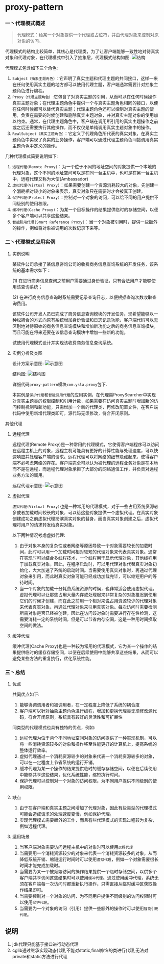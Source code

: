 # proxy-pattern

### 一丶代理模式概述

>代理模式：给某一个对象提供一个代理或占位符，并由代理对象来控制对原对象的访问。

代理模式的结构比较简单，其核心是代理类，为了让客户端能够一致性地对待真实对象和代理对象，在代理模式中引入了抽象层，代理模式结构如图:
![结构](../../../../../../../images/proxy-1.jpg)

代理模式包含如下三个角色:
   1. `Subject（抽象主题角色）`：它声明了真实主题和代理主题的共同接口，这样一来在任何使用真实主题的地方都可以使用代理主题，客户端通常需要针对抽象主题角色进行编程。
   2. `Proxy（代理主题角色）`:它包含了对真实主题的引用，从而可以在任何时候操作真实主题对象；在代理主题角色中提供一个与真实主题角色相同的接口，以便在任何时候都可以替代真实主题；代理主题角色还可以控制对真实主题的使用，负责在需要的时候创建和删除真实主题对象，并对真实主题对象的使用加以约束。通常，在代理主题角色中，客户端在调用所引用的真实主题操作之前或之后还需要执行其他操作，而不仅仅是单纯调用真实主题对象中的操作。
   3. `RealSubject（真实主题角色）`：它定义了代理角色所代表的真实对象，在真实主题角色中实现了真实的业务操作，客户端可以通过代理主题角色间接调用真实主题角色中定义的操作。
   
几种代理模式简要说明如下:
1. `远程代理(Remote Proxy)`：为一个位于不同的地址空间的对象提供一个本地的代理对象，这个不同的地址空间可以是在同一台主机中，也可是在另一台主机中，远程代理又称为大使(Ambassador)
2. `虚拟代理(Virtual Proxy)`：如果需要创建一个资源消耗较大的对象，先创建一个消耗相对较小的对象来表示，真实对象只在需要时才会被真正创建。
3. `保护代理(Protect Proxy)`：控制对一个对象的访问，可以给不同的用户提供不同级别的使用权限。
4. `缓冲代理(Cache Proxy)`：为某一个目标操作的结果提供临时的存储空间，以便多个客户端可以共享这些结果。
5. `智能引用代理(Smart Reference Proxy)`：当一个对象被引用时，提供一些额外的操作，例如将对象被调用的次数记录下来等。

### 二丶代理模式应用实例
1. 实例说明

    某软件公司承接了某信息咨询公司的收费商务信息查询系统的开发任务，该系统的基本需求如下：
    
    (1) 在进行商务信息查询之前用户需要通过身份验证，只有合法用户才能够使用该查询系统；
    
    (2) 在进行商务信息查询时系统需要记录查询日志，以便根据查询次数收取查询费用。
    
    该软件公司开发人员已完成了商务信息查询模块的开发任务，现希望能够以一种松耦合的方式向原有系统增加身份验证和日志记录功能，客户端代码可以无区别地对待原始的商务信息查询模块和增加新功能之后的商务信息查询模块，而且可能在将来还要在该信息查询模块中增加一些新的功能。
    
    试使用代理模式设计并实现该收费商务信息查询系统。
    
2. 实例分析及类图

    设计方案示意图:
    ![示意图](../../../../../../../images/proxy-2.jpg)
    
    结构图:
    ![结构图](../../../../../../../images/proxy-3.jpg)
    
    详细代码`proxy-pattern`模块`com.ysla.proxy`包下.
    
    本实例是`保护代理`和`智能引用代理`的应用实例，在代理类ProxySearcher中实现对真实主题类的权限控制和引用计数，如果需要在访问真实主题时增加新的访问控制机制和新功能，只需增加一个新的代理类，再修改配置文件，在客户端代码中使用新增代理类即可，源代码无须修改，符合开闭原则。
    
其他代理
1. 远程代理

    远程代理(Remote Proxy)是一种常用的代理模式，它使得客户端程序可以访问在远程主机上的对象，远程主机可能具有更好的计算性能与处理速度，可以快速响应并处理客户端的请求。远程代理可以将网络的细节隐藏起来，使得客户端不必考虑网络的存在。客户端完全可以认为被代理的远程业务对象是在本地而不是在远程，而远程代理对象承担了大部分的网络通信工作，并负责对远程业务方法的调用。
    
    远程代理示意图:
    ![示意图](../../../../../../../images/proxy-4.jpg)
    
2. 虚拟代理

    `虚拟代理(Virtual Proxy)`也是一种常用的代理模式，对于一些占用系统资源较多或者加载时间较长的对象，可以给这些对象提供一个虚拟代理。在真实对象创建成功之前虚拟代理扮演真实对象的替身，而当真实对象创建之后，虚拟代理将用户的请求转发给真实对象。
    
    以下两种情况考虑虚拟代理:
    1. 由于对象本身的复杂性或者网络等原因导致一个对象需要较长的加载时间，此时可以用一个加载时间相对较短的代理对象来代表真实对象。通常在实现时可以结合多线程技术，一个线程用于显示代理对象，其他线程用于加载真实对象。因此，在程序启动时，可以用代理对象代替真实对象初始化，大大加速了系统的启动时间。当需要使用真实对象时，再通过代理对象来引用，而此时真实对象可能已经成功加载完毕，可以缩短用户的等待时间。
    2. 当一个对象的加载十分耗费系统资源的时候，也非常适合使用虚拟代理。虚拟代理可以让那些占用大量内存或处理起来非常复杂的对象推迟到使用它们的时候才创建，而在此之前用一个相对来说占用资源较少的代理对象来代表真实对象，再通过代理对象来引用真实对象。每次访问时需要检测所需对象是否已经被创建，因此在访问该对象时需要进行存在性检测，这需要消耗一定的系统时间，但是可以节省内存空间，这是一种用时间换取空间的做法。
    
3. 缓冲代理

    缓冲代理(Cache Proxy)也是一种较为常用的代理模式，它为某一个操作的结果提供临时的缓存存储空间，以便在后续使用中能够共享这些结果，从而可以避免某些方法的重复执行，优化系统性能。
    
### 三丶总结
1. 优点

    共同优点如下:
    1. 能够协调调用者和被调用者，在一定程度上降低了系统的耦合度
    2. 客户端可以针对抽象主题角色进行编程，增加和更换代理类无须修改源代码，符合开闭原则，系统具有较好的灵活性和可扩展性
    
    同类型的代理模式也具有独特的优点，例如:
    1. 远程代理为位于两个不同地址空间对象的访问提供了一种实现机制，可以将一些消耗资源较多的对象和操作移至性能更好的计算机上，提高系统的整体运行效率。
    2. 虚拟代理通过一个消耗资源较少的对象来代表一个消耗资源较多的对象，可以在一定程度上节省系统的运行开销。
    3. 缓冲代理为某一个操作的结果提供临时的缓存存储空间，以便在后续使用中能够共享这些结果，优化系统性能，缩短执行时间。
    4. 保护代理可以控制对一个对象的访问权限，为不同用户提供不同级别的使用权限。
2. 缺点

    1. 由于在客户端和真实主题之间增加了代理对象，因此有些类型的代理模式可能会造成请求的处理速度变慢，例如保护代理。
    2. 实现代理模式需要额外的工作，而且有些代理模式的实现过程较为复杂，例如远程代理。
       
3. 适用场景

    1. 当客户端对象需要访问远程主机中的对象时可以使用`远程代理`
    2. 当需要用一个消耗资源较少的对象来代表一个消耗资源较多的对象，从而降低系统开销、缩短运行时间时可以使用`虚拟代理`，例如一个对象需要很长时间才能完成加载时。
    3. 当需要为某一个被频繁访问的操作结果提供一个临时存储空间，以供多个客户端共享访问这些结果时可以使用`缓冲代理`。通过使用缓冲代理，系统无须在客户端每一次访问时都重新执行操作，只需直接从临时缓冲区获取操作结果即可。
    4. 当需要控制对一个对象的访问，为不同用户提供不同级别的访问权限时可以使用`保护代理`。
    5. 当需要为一个对象的访问（引用）提供一些额外的操作时可以使用`智能引用代理`。
    
## 说明
1. jdk代理只能基于接口进行动态代理
2. cglib通过继承实现动态代理,不能对static,final修饰的类进行代理,无法对private和static方法进行代理